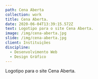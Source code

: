 ```yaml
---
path: Cena Aberta
collection: work
title: Cena Aberta.
date: 2020-06-04T13:39:15.572Z
text: Logotipo para o site Cena Aberta.
image: /img/cena-aberta.jpg
slide: /img/cena-aberta.jpg
client: Instituições
discipline:
  - Desenvolvimento Web
  - Design Gráfico
---
```

Logotipo para o site Cena Aberta.
